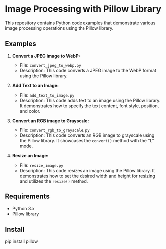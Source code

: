 # Image Processing with Pillow Library

This repository contains Python code examples that demonstrate various image processing operations using the Pillow library.

## Examples

1. **Convert a JPEG image to WebP:**
   - File: `convert_jpeg_to_webp.py`
   - Description: This code converts a JPEG image to the WebP format using the Pillow library.

2. **Add Text to an Image:**
   - File: `add_text_to_image.py`
   - Description: This code adds text to an image using the Pillow library. It demonstrates how to specify the text content, font style, position, and color.

3. **Convert an RGB image to Grayscale:**
   - File: `convert_rgb_to_grayscale.py`
   - Description: This code converts an RGB image to grayscale using the Pillow library. It showcases the `convert()` method with the "L" mode.

4. **Resize an Image:**
   - File: `resize_image.py`
   - Description: This code resizes an image using the Pillow library. It demonstrates how to set the desired width and height for resizing and utilizes the `resize()` method.

## Requirements

- Python 3.x
- Pillow library

## Install
pip install pillow

